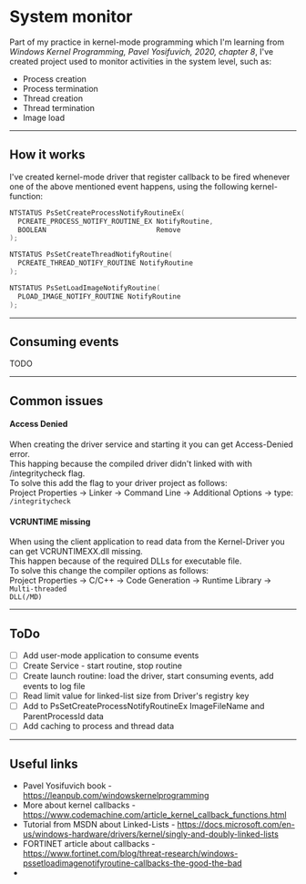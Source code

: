 # System monitor
Part of my practice in kernel-mode programming which I'm learning from <i>Windows Kernel Programming, Pavel Yosifuvich, 2020, chapter 8</i>,
I've created project used to monitor activities in the system level, such as:
* Process creation
* Process termination
* Thread creation
* Thread termination
* Image load
---

## How it works
I've created kernel-mode driver that register callback to be fired whenever one of the above mentioned event happens,
using the following kernel-function:

```C++
NTSTATUS PsSetCreateProcessNotifyRoutineEx(
  PCREATE_PROCESS_NOTIFY_ROUTINE_EX NotifyRoutine,
  BOOLEAN                           Remove
);
```

```C++
NTSTATUS PsSetCreateThreadNotifyRoutine(
  PCREATE_THREAD_NOTIFY_ROUTINE NotifyRoutine
);
```

```C++
NTSTATUS PsSetLoadImageNotifyRoutine(
  PLOAD_IMAGE_NOTIFY_ROUTINE NotifyRoutine
);
```
---

## Consuming events
TODO

---

## Common issues
#### Access Denied
When creating the driver service and starting it you can get Access-Denied error.<br>
This happing because the compiled driver didn't linked with with /integritycheck flag. <br>
To solve this add the flag to your driver project as follows:<br>
Project Properties -> Linker -> Command Line -> Additional Options -> type: <code>/integritycheck</code>

#### VCRUNTIME missing
When using the client application to read data from the Kernel-Driver you can get VCRUNTIMEXX.dll missing.<br>
This happen because of the required DLLs for executable file.<br>
To solve this change the compiler options as follows:<br>
Project Properties -> C/C++ -> Code Generation -> Runtime Library -> <code>Multi-threaded DLL(/MD)</code>


---

## ToDo
- [ ] Add user-mode application to consume events
- [ ] Create Service - start routine, stop routine
- [ ] Create launch routine: load the driver, start consuming events, add events to log file
- [ ] Read limit value for linked-list size from Driver's registry key
- [ ] Add to PsSetCreateProcessNotifyRoutineEx ImageFileName and ParentProcessId data
- [ ] Add caching to process and thread data
---

## Useful links
* Pavel Yosifuvich book - https://leanpub.com/windowskernelprogramming
* More about kernel callbacks - https://www.codemachine.com/article_kernel_callback_functions.html
* Tutorial from MSDN about Linked-Lists - https://docs.microsoft.com/en-us/windows-hardware/drivers/kernel/singly-and-doubly-linked-lists
* FORTINET article about callbacks - https://www.fortinet.com/blog/threat-research/windows-pssetloadimagenotifyroutine-callbacks-the-good-the-bad
* 